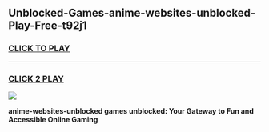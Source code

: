 
## Unblocked-Games-anime-websites-unblocked-Play-Free-t92j1
<h3>
<a href="https://premium76.site?title=anime-websites-unblocked&ref=21A">CLICK TO PLAY</a></h3>
<hr>

<h3>
<a href="https://premium76.site?title=anime-websites-unblocked&ref=21A">CLICK 2 PLAY</a>
  
</h3>

<a href="https://premium76.site?title=anime-websites-unblocked&ref=21A"><img src="https://clearcache.store/games.png"></a>


**anime-websites-unblocked games unblocked: Your Gateway to Fun and Accessible Online Gaming**
